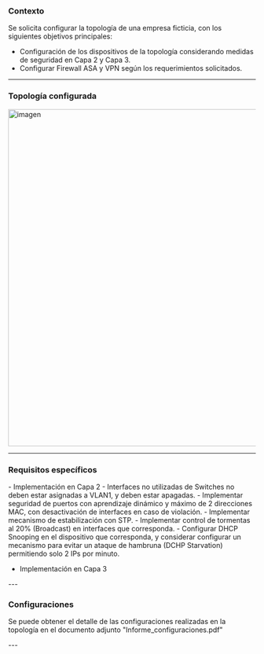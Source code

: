 ### Contexto

Se solicita configurar la topología de una empresa ficticia, con los siguientes objetivos principales:
- Configuración de los dispositivos de la topología considerando medidas de seguridad en Capa 2 y Capa 3.
- Configurar Firewall ASA y VPN según los requerimientos solicitados.
---

### Topología configurada

<img width="689" height="686" alt="imagen" src="https://github.com/user-attachments/assets/c8fe285d-b70f-4a48-974d-a707c74582d7" />

---

### Requisitos específicos
<p>
- Implementación en Capa 2
  - Interfaces no utilizadas de Switches no deben estar asignadas a VLAN1, y deben estar apagadas.
  - Implementar seguridad de puertos con aprendizaje dinámico y máximo de 2 direcciones MAC, con desactivación de interfaces en caso de violación.
  - Implementar mecanismo de estabilización con STP.
  - Implementar control de tormentas al 20% (Broadcast) en interfaces que corresponda.
  - Configurar DHCP Snooping en el dispositivo que corresponda, y considerar configurar un mecanismo para evitar un ataque de hambruna (DCHP Starvation) permitiendo solo 2 IPs por minuto.

- Implementación en Capa 3

</p>
---

### Configuraciones

<p> Se puede obtener el detalle de las configuraciones realizadas en la topología en el documento adjunto "Informe_configuraciones.pdf" </p>
---
